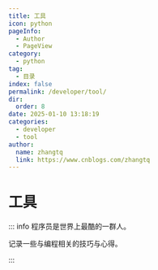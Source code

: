 ```yaml
---
title: 工具
icon: python
pageInfo: 
  - Author
  - PageView
category: 
  - python
tag: 
  - 目录
index: false
permalink: /developer/tool/
dir: 
  order: 8
date: 2025-01-10 13:18:19
categories: 
  - developer
  - tool
author: 
  name: zhangtq
  link: https://www.cnblogs.com/zhangtq
---
```


# 工具


::: info 程序员是世界上最酷的一群人。

记录一些与编程相关的技巧与心得。

:::

<Catalog base='/developer/tool/' />